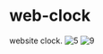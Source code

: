 # web-clock
website clock.
![5](https://user-images.githubusercontent.com/105055543/209832157-c1e2b1b7-4f35-40bc-9d21-d09d93c22352.png)
![9](https://user-images.githubusercontent.com/105055543/209832206-0fbad0f0-3109-4b58-a933-6e2dd27ba111.png)

